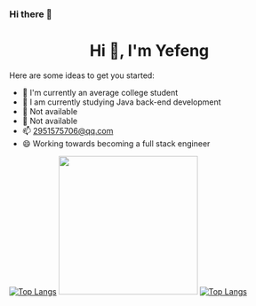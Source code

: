 ### Hi there 👋

<h1 align="center">Hi 👋, I'm Yefeng</h1>

Here are some ideas to get you started:

- 🔭 I'm currently an average college student
- 🌱 I am currently studying Java back-end development
- 👯 Not available
- 🤔 Not available
- 📫 2951575706@qq.com
- 😄 Working towards becoming a full stack engineer

[![Top Langs](https://github-readme-stats.vercel.app/api/top-langs/?username=lengyingmofeng&layout=compact)](https://github.com/anuraghazra/github-readme-stats)
<img src="https://raw.githubusercontent.com/lengyingmofeng/imgs/main/imgs/pc.gif" width = "250" height = "250" alt=""/>
[![Top Langs](https://github-readme-stats.vercel.app/api?username=lengyingmofeng&show_icons=true&hide_title=true&hide_border=true)](https://github.com/lengyingmofeng)


